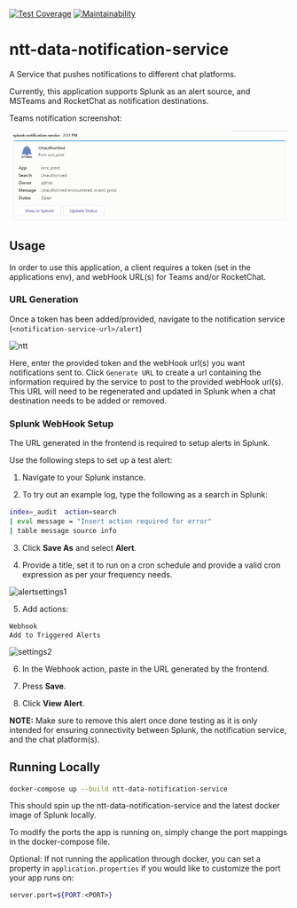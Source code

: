 [![Test Coverage](https://api.codeclimate.com/v1/badges/b6bb35624e04cdfb7364/test_coverage)](https://codeclimate.com/github/SierraSystems/ntt-data-notification-service/test_coverage) [![Maintainability](https://api.codeclimate.com/v1/badges/b6bb35624e04cdfb7364/maintainability)](https://codeclimate.com/github/SierraSystems/ntt-data-notification-service/maintainability)

# ntt-data-notification-service

A Service that pushes notifications to different chat platforms.

Currently, this application supports Splunk as an alert source, and MSTeams and RocketChat as notification destinations.

Teams notification screenshot:

![teams-message](docs/images/teams-notification.png)

## Usage

In order to use this application, a client requires a token (set in the applications env), and webHook URL(s) for Teams and/or RocketChat.

### URL Generation

Once a token has been added/provided, navigate to the notification service (`<notification-service-url>/alert`)

![ntt](https://user-images.githubusercontent.com/28017034/83478036-a8378480-a449-11ea-96fb-83a4e58c5004.PNG)

Here, enter the provided token and the webHook url(s) you want notifications sent to. Click `Generate URL` to create a url containing the information required by the service to post to the provided webHook url(s). This URL will need to be regenerated and updated in Splunk when a chat destination needs to be added or removed.

### Splunk WebHook Setup

The URL generated in the frontend is required to setup alerts in Splunk.

Use the following steps to set up a test alert:

1. Navigate to your Splunk instance.

2. To try out an example log, type the following as a search in Splunk:
```bash
index=_audit  action=search
| eval message = "Insert action required for error"
| table message source info
```

3. Click <b>Save As</b> and select <b>Alert</b>.

4. Provide a title, set it to run on a cron schedule and provide a valid cron expression as per your frequency needs.

<img width="540" alt="alertsettings1" src="https://user-images.githubusercontent.com/28017034/82948601-e965fb00-9f56-11ea-93cd-7c81dd0bfc9a.PNG">

5. Add actions:
```
Webhook
Add to Triggered Alerts
```

<img width="498" alt="settings2" src="https://user-images.githubusercontent.com/28017034/82948608-ec60eb80-9f56-11ea-90e8-b1bbf4a17190.PNG">

6. In the Webhook action, paste in the URL generated by the frontend.

7. Press <b>Save</b>.

8. Click <b>View Alert</b>.

<b>NOTE:</b> Make sure to remove this alert once done testing as it is only intended for ensuring connectivity between Splunk, the notification service, and the chat platform(s).


## Running Locally

```bash
docker-compose up --build ntt-data-notification-service
```

This should spin up the ntt-data-notification-service and the latest docker image of Splunk locally.

To modify the ports the app is running on, simply change the port mappings in the docker-compose file.

Optional: If not running the application through docker, you can set a property in `application.properties` if you would like to customize the port your app runs on:
```bash
server.port=${PORT:<PORT>}
```
